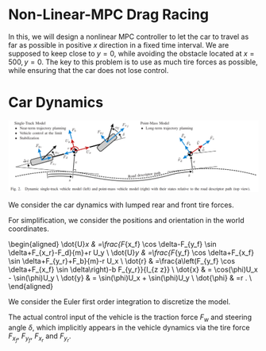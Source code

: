 # Non-Linear-MPC Drag Racing

In this, we will design a nonlinear MPC controller to let the car to travel as far as possible in positive $x$ direction in a fixed time interval. 
We are supposed to keep close to $y = 0$, while avoiding the obstacle located at $x = 500, y = 0$. 
The key to this problem is to use as much tire forces as possible, while ensuring that the car does not lose control. 

# Car Dynamics

<div>
<img src="CarModel.png" width="1200">
</div>



We consider the car dynamics with lumped rear and front tire forces. 



For simplification, we consider the positions and orientation in the world coordinates.  

\begin{aligned}
\dot{U}_x & =\frac{F_{x_f} \cos \delta-F_{y_f} \sin \delta+F_{x_r}-F_d}{m}+r U_y \\
\dot{U}_y & =\frac{F_{y_f} \cos \delta+F_{x_f} \sin \delta+F_{y_r}+F_b}{m}-r U_x \\
\dot{r} & =\frac{a\left(F_{y_f} \cos \delta+F_{x_f} \sin \delta\right)-b F_{y_r}}{I_{z z}} \\
\dot{x} & = \cos(\phi)U_x - \sin(\phi)U_y  \\
\dot{y} & = \sin(\phi)U_x + \sin(\phi)U_y   \\ 
\dot{\phi} & =r  . \\
\end{aligned}




We consider the Euler first order integration to discretize the model. 

The actual control input of the vehicle is the traction force $F_w$ and steering angle $\delta$, which implicitly appears in the vehicle dynamics via the tire force $F_{x_f}$, $F_{y_f}$, $F_{x_r}$ and $F_{y_r}$. 

